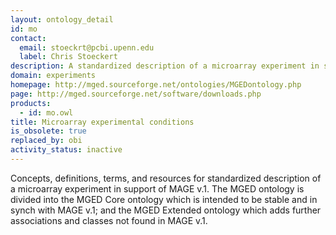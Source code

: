 ```yaml
---
layout: ontology_detail
id: mo
contact:
  email: stoeckrt@pcbi.upenn.edu
  label: Chris Stoeckert
description: A standardized description of a microarray experiment in support of MAGE v.1.
domain: experiments
homepage: http://mged.sourceforge.net/ontologies/MGEDontology.php
page: http://mged.sourceforge.net/software/downloads.php
products:
  - id: mo.owl
title: Microarray experimental conditions
is_obsolete: true
replaced_by: obi
activity_status: inactive
---
```


Concepts, definitions, terms, and resources for standardized description of a microarray experiment in support of MAGE v.1. The MGED ontology is divided into the MGED Core ontology which is intended to be stable and in synch with MAGE v.1; and the MGED Extended ontology which adds further associations and classes not found in MAGE v.1.
